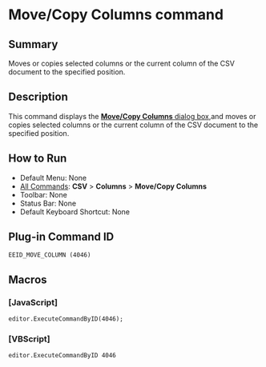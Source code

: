 # Move/Copy Columns command

## Summary

Moves or copies selected columns or the current column of the CSV document to the specified position.

## Description

This command displays the [**Move/Copy Columns** dialog box](../../dlg/move_column/index),and moves or copies selected columns or the current column of the CSV document to the specified position.

## How to Run

- Default Menu: None
- [All Commands](../tools/all_commands): **CSV** \> **Columns** \> **Move/Copy Columns**
- Toolbar: None
- Status Bar: None
- Default Keyboard Shortcut: None

## Plug-in Command ID

```
EEID_MOVE_COLUMN (4046)```

## Macros

### \[JavaScript\]

```
editor.ExecuteCommandByID(4046);
```

### \[VBScript\]

```
editor.ExecuteCommandByID 4046
```

